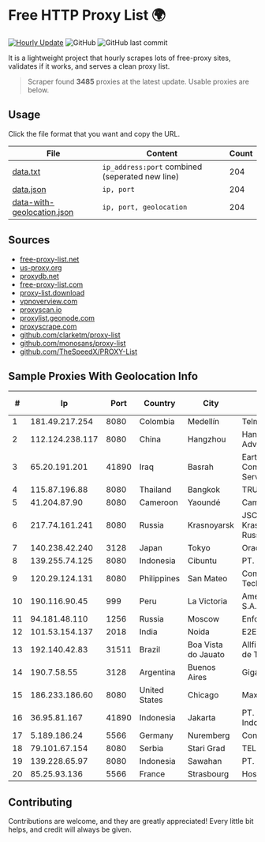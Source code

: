 
# Free HTTP Proxy List 🌍

[![Hourly Update](https://github.com/mertguvencli/http-proxy-list/actions/workflows/main.yml/badge.svg?branch=main)](https://github.com/mertguvencli/http-proxy-list/actions/workflows/main.yml)
![GitHub](https://img.shields.io/github/license/mertguvencli/http-proxy-list)
![GitHub last commit](https://img.shields.io/github/last-commit/mertguvencli/http-proxy-list)

It is a lightweight project that hourly scrapes lots of free-proxy sites, validates if it works, and serves a clean proxy list.


> Scraper found **3485** proxies at the latest update. Usable proxies are below.

## Usage

Click the file format that you want and copy the URL.


|File|Content|Count|
|----|-------|-----|
|[data.txt](https://raw.githubusercontent.com/mertguvencli/http-proxy-list/main/proxy-list/data.txt)|`ip_address:port` combined (seperated new line)|204|
|[data.json](https://raw.githubusercontent.com/mertguvencli/http-proxy-list/main/proxy-list/data.json)|`ip, port`|204|
|[data-with-geolocation.json](https://raw.githubusercontent.com/mertguvencli/http-proxy-list/main/proxy-list/data-with-geolocation.json)|`ip, port, geolocation`|204|

## Sources

* [free-proxy-list.net](https://free-proxy-list.net)
* [us-proxy.org](https://www.us-proxy.org)
* [proxydb.net](http://proxydb.net)
* [free-proxy-list.com](https://free-proxy-list.com/?page=&port=&type%5B%5D=http&type%5B%5D=https&up_time=0&search=Search)
* [proxy-list.download](https://www.proxy-list.download/HTTP)
* [vpnoverview.com](https://vpnoverview.com/privacy/anonymous-browsing/free-proxy-servers)
* [proxyscan.io](https://www.proxyscan.io)
* [proxylist.geonode.com](https://proxylist.geonode.com/api/proxy-list?limit=300&page=1&sort_by=lastChecked&sort_type=desc&protocols=http,https)
* [proxyscrape.com](https://api.proxyscrape.com/v2/?request=displayproxies&protocol=http&timeout=10000&country=all&ssl=all&anonymity=all)
* [github.com/clarketm/proxy-list](https://raw.githubusercontent.com/clarketm/proxy-list/master/proxy-list-raw.txt)
* [github.com/monosans/proxy-list](https://raw.githubusercontent.com/monosans/proxy-list/main/proxies/http.txt)
* [github.com/TheSpeedX/PROXY-List](https://raw.githubusercontent.com/TheSpeedX/PROXY-List/master/http.txt)


## Sample Proxies With Geolocation Info

|#|Ip|Port|Country|City|Internet Service Provider|
|-|--|----|-------|----|-------------------------|
|1|181.49.217.254|8080|Colombia|Medellín|Telmex Colombia S.A.|
|2|112.124.238.117|8080|China|Hangzhou|Hangzhou Alibaba Advertising Co|
|3|65.20.191.201|41890|Iraq|Basrah|EarthLink Ltd. Communications&Internet Services|
|4|115.87.196.88|8080|Thailand|Bangkok|TRUEBB|
|5|41.204.87.90|8080|Cameroon|Yaoundé|Camtel Dla-tis Stm16|
|6|217.74.161.241|8080|Russia|Krasnoyarsk|JSC Intertax - ISP in Krasnoyarsk region of Russia|
|7|140.238.42.240|3128|Japan|Tokyo|Oracle Corporation|
|8|139.255.74.125|8080|Indonesia|Cibuntu|PT. LINKNET|
|9|120.29.124.131|8080|Philippines|San Mateo|ComClark Network & Technology Corp|
|10|190.116.90.45|999|Peru|La Victoria|America Movil Peru S.A.C.|
|11|94.181.48.110|1256|Russia|Moscow|Enforta-MSK|
|12|101.53.154.137|2018|India|Noida|E2E Networks Limited|
|13|192.140.42.83|31511|Brazil|Boa Vista do Jauato|Allfiber Telecom ServiÔos de TelecomunicaÔÔes|
|14|190.7.58.55|3128|Argentina|Buenos Aires|Gigared S.A.|
|15|186.233.186.60|8080|United States|Chicago|Maxihost LTDA|
|16|36.95.81.167|41890|Indonesia|Jakarta|PT. Telekomunikasi Indonesia|
|17|5.189.186.24|5566|Germany|Nuremberg|Contabo GmbH|
|18|79.101.67.154|8080|Serbia|Stari Grad|TELEKOM SRBIJA a.d.|
|19|139.228.65.97|8080|Indonesia|Sawahan|PT. First Media, Tbk|
|20|85.25.93.136|5566|France|Strasbourg|Host Europe GmbH|



## Contributing

Contributions are welcome, and they are greatly appreciated! Every
little bit helps, and credit will always be given.

